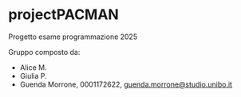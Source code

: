 # projectPACMAN
Progetto esame programmazione 2025

Gruppo composto da: 
  - Alice M.
  - Giulia P.
  - Guenda Morrone, 0001172622, guenda.morrone@studio.unibo.it
